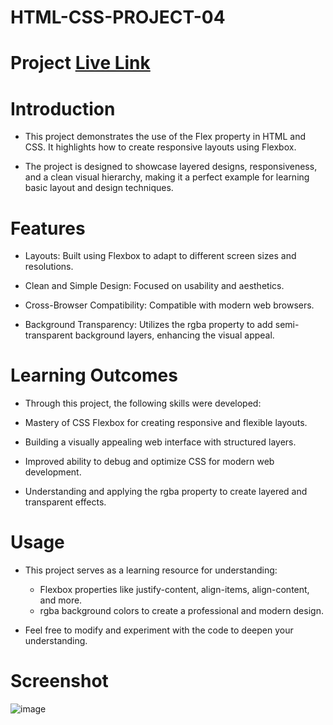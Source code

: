 # HTML-CSS-PROJECT-04

# Project  [Live Link](https://html-css-project-4-xi.vercel.app/)

# Introduction

- This project demonstrates the use of the Flex property in HTML and CSS. It highlights how to create responsive layouts using Flexbox.

- The project is designed to showcase layered designs, responsiveness, and a clean visual hierarchy, making it a perfect example for learning basic layout and design techniques.

# Features

- Layouts: Built using Flexbox to adapt to different screen sizes and resolutions.

- Clean and Simple Design: Focused on usability and aesthetics.

- Cross-Browser Compatibility: Compatible with modern web browsers.

- Background Transparency: Utilizes the rgba property to add semi-transparent background layers, enhancing the visual appeal.

# Learning Outcomes

- Through this project, the following skills were developed:

- Mastery of CSS Flexbox for creating responsive and flexible layouts.

- Building a visually appealing web interface with structured layers.

- Improved ability to debug and optimize CSS for modern web development.

- Understanding and applying the rgba property to create layered and transparent effects.

# Usage

- This project serves as a learning resource for understanding:

  - Flexbox properties like justify-content, align-items, align-content, and more.
  - rgba background colors to create a professional and modern design.

- Feel free to modify and experiment with the code to deepen your understanding.

# Screenshot

![image](Screenshot.png)
